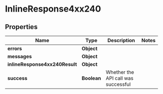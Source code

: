 # InlineResponse4xx240

## Properties
Name | Type | Description | Notes
------------ | ------------- | ------------- | -------------
**errors** | **Object** |  | 
**messages** | **Object** |  | 
**inlineResponse4xx240Result** | **Object** |  | 
**success** | **Boolean** | Whether the API call was successful | 
